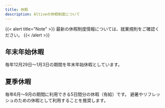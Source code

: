 ```yaml
---
title: 休暇
description: Altiveの休暇制度について
---
```


{{< alert title="Note" >}}
最新の休暇制度情報については、就業規則をご確認ください。
{{< /alert >}}

## 年末年始休暇

毎年12月29日〜1月3日の期間を年末年始休暇としています。

## 夏季休暇

毎年6月〜9月の期間に利用できる5日間分の休暇（有給）です。
避暑やリフレッシュのための休暇として利用することを推奨します。
